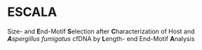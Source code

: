 # ESCALA
Size- and **E**nd-Motif **S**election after **C**haracterization of Host and _**A**spergillus fumigatus_ cfDNA by **L**ength- end End-Motif **A**nalysis
